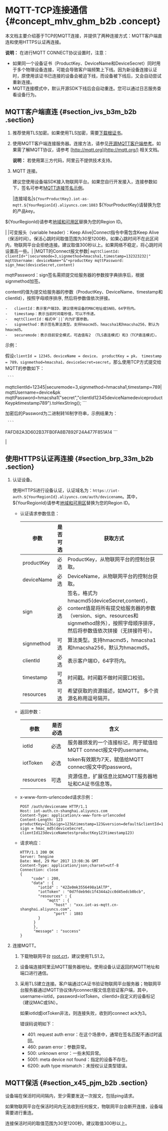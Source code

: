 # MQTT-TCP连接通信 {#concept_mhv_ghm_b2b .concept}

本文档主要介绍基于TCP的MQTT连接，并提供了两种连接方式：MQTT客户端直连和使用HTTPS认证再连接。

**说明：** 在进行MQTT CONNECT协议设置时，注意：

-   如果同一个设备证书（ProductKey、DeviceName和DeviceSecret）同时用于多个物理设备连接，可能会导致客户端频繁上下线。因为新设备连接认证时，原使用该证书已连接的设备会被迫下线，而设备被下线后，又会自动尝试重新连接。
-   MQTT连接模式中，默认开源SDK下线后会自动重连。您可以通过日志服务查看设备行为。

## MQTT客户端直连 {#section_ivs_b3m_b2b .section}

1.  推荐使用TLS加密。如果使用TLS加密，需要[下载根证书](http://aliyun-iot.oss-cn-hangzhou.aliyuncs.com/cert_pub/root.crt)。
2.  使用MQTT客户端连接服务器。连接方法，请参见[开源MQTT客户端参考](https://github.com/mqtt/mqtt.github.io/wiki/libraries)。如果需了解MQTT协议，请参考 [http://mqtt.org](http://mqtt.org/) 相关文档。

    **说明：** 若使用第三方代码，阿里云不提供技术支持。

3.  MQTT 连接。

    建议您使用设备端SDK接入物联网平台。如果您自行开发接入，连接参数如下，签名可参考[MQTT连接签名示例](intl.zh-CN/设备端开发指南/设备多协议连接/MQTT连接签名示例.md#)。

    |连接域名|`${YourProductKey}.iot-as-mqtt.${YourRegionId}.aliyuncs.com:1883` $\{YourProductKey\}请替换为您的产品key。

 $\{YourRegionId\}请参考[地域和可用区](https://www.alibabacloud.com/help/doc-detail/40654.htm)替换为您的Region ID。

 |
    |可变报头（variable header）：Keep Alive|Connect指令中需包含Keep Alive（保活时间）。保活心跳时间取值范围为30至1200秒。如果心跳时间不在此区间内，物联网平台会拒绝连接。建议取值300秒以上。如果网络不稳定，将心跳时间设置高一些。|
    |MQTT的Connect报文参数|     ```
mqttClientId: clientId+"|securemode=3,signmethod=hmacsha1,timestamp=132323232|"
mqttUsername: deviceName+"&"+productKey
mqttPassword: sign_hmac(deviceSecret,content)
    ```

 mqttPassword：sign签名需把提交给服务器的参数按字典排序后，根据signmethod加签。

 content的值为提交给服务器的参数（ProductKey、DeviceName、timestamp和clientId），按照字母顺序排序, 然后将参数值依次拼接。

    -   clientId：表示客户端ID，建议使用设备的MAC地址或SN码，64字符内。
    -   timestamp：表示当前时间毫秒值，可以不传递。
    -   mqttClientId：格式中`||`内为扩展参数。
    -   signmethod：表示签名算法类型。支持hmacmd5，hmacsha1和hmacsha256，默认为hmacmd5。
    -   securemode：表示目前安全模式，可选值有2 （TLS直连模式）和3（TCP直连模式）。
 示例：

 假设`clientId = 12345，deviceName = device， productKey = pk， timestamp = 789，signmethod=hmacsha1，deviceSecret=secret`，那么使用TCP方式提交给MQTT的参数如下：

     ```
mqttclientId=12345|securemode=3,signmethod=hmacsha1,timestamp=789|
mqttUsername=device&pk
mqttPassword=hmacsha1("secret","clientId12345deviceNamedeviceproductKeypktimestamp789").toHexString(); 
    ```

 加密后的Password为二进制转16制字符串，示例结果为：

     ```
FAFD82A3D602B37FB0FA8B7892F24A477F851A14
    ```

 |


## 使用HTTPS认证再连接 {#section_brp_33m_b2b .section}

1.  认证设备。

    使用HTTPS进行设备认证，认证域名为：`https://iot-auth.${YourRegionId}.aliyuncs.com/auth/devicename`。其中，$\{YourRegionId\}请参考[地域和可用区](https://www.alibabacloud.com/help/doc-detail/40654.htm)替换为您的Region ID。

    -   认证请求参数信息：

        |参数|是否可选|获取方式|
        |--|----|----|
        |productKey|必选|ProductKey，从物联网平台的控制台获取。|
        |deviceName|必选|DeviceName，从物联网平台的控制台获取。|
        |sign|必选|签名，格式为hmacmd5\(deviceSecret,content\)，content值是将所有提交给服务器的参数（version、sign、resources和signmethod除外），按照字母顺序排序， 然后将参数值依次拼接（无拼接符号）。|
        |signmethod|可选|算法类型。支持hmacmd5，hmacsha1和hmacsha256，默认为hmacmd5。|
        |clientId|必选|表示客户端ID，64字符内。|
        |timestamp|可选|时间戳。时间戳不做时间窗口校验。|
        |resources|可选|希望获取的资源描述，如MQTT。 多个资源名称用逗号隔开。|

    -   返回参数：

        |参数|是否必选|含义|
        |--|----|--|
        |iotId|必选|服务器颁发的一个连接标记，用于赋值给MQTT connect报文中的username。|
        |iotToken|必选|token有效期为7天，赋值给MQTT connect报文中的password。|
        |resources|可选|资源信息，扩展信息比如MQTT服务器地址和CA证书信息等。|

    -   x-www-form-urlencoded请求示例：

        ```
        POST /auth/devicename HTTP/1.1
        Host: iot-auth.cn-shanghai.aliyuncs.com
        Content-Type: application/x-www-form-urlencoded
        Content-Length: 123
        productKey=123&sign=123&timestamp=123&version=default&clientId=123&resouces=mqtt&deviceName=test
        sign = hmac_md5(deviceSecret, clientId123deviceNametestproductKey123timestamp123)
        ```

    -   请求响应：

        ```
        HTTP/1.1 200 OK
        Server: Tengine
        Date: Wed, 29 Mar 2017 13:08:36 GMT
        Content-Type: application/json;charset=utf-8
        Connection: close
        {
             "code" : 200,
             "data" : {
                "iotId" : "42Ze0mk3556498a1AlTP",
                "iotToken" : "0d7fdeb9dc1f4344a2cc0d45edcb0bcb",
                "resources" : {
                    "mqtt" : {
                       "host" : "xxx.iot-as-mqtt.cn-shanghai.aliyuncs.com",
                       "port" : 1883
                }
              }
              },
              "message" : "success"
        }
        ```

2.  连接MQTT。
    1.  下载物联网平台 [root.crt](http://docs-aliyun.cn-hangzhou.oss.aliyun-inc.com/assets/attach/30539/cn_zh/1495715052139/root.crt)，建议使用TLS1.2。
    2.  设备端连接阿里云MQTT服务器地址。使用设备认证返回的MQTT地址和端口进行通信。
    3.  采用TLS建立连接。客户端通过CA证书验证物联网平台服务器；物联网平台服务器通过MQTT协议体内connect报文信息验证客户端，其中，username=iotId，password=iotToken，clientId=自定义的设备标记（建议MAC或SN）。

        如果iotId或iotToken非法，则连接失败，收到的connect ack为3。

        错误码说明如下：

        -   401: request auth error：在这个场景中，通常在签名匹配不通过时返回。
        -   460: param error：参数异常。
        -   500: unknown error：一些未知异常。
        -   5001: meta device not found：指定的设备不存在。
        -   6200: auth type mismatch：未授权认证类型错误。

## MQTT保活 {#section_x45_pjm_b2b .section}

设备端在保活时间间隔内，至少需要发送一次报文，包括ping请求。

如果物联网平台在保活时间内无法收到任何报文，物联网平台会断开连接，设备端需要进行重连。

连接保活时间的取值范围为30至1200秒。建议取值300秒以上。

